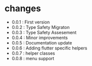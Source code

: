 # changes
- 0.0.1 : First version
- 0.0.2 : Type Safety Migraton
- 0.0.3 : Type Safety Assesement
- 0.0.4 : Minor improvements
- 0.0.5 : Documentation update
- 0.0.6 : Adding flutter specific helpers
- 0.0.7 : helper classes
- 0.0.8 : menu support